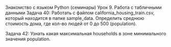 Знакомство с языком Python (семинары)
Урок 9. Работа с табличными данными
Задача 40: Работать с файлом california_housing_train.csv, который находится в папке sample_data. Определить среднюю стоимость дома, где кол-во людей от 0 до 500 (population).

Задача 42: Узнать какая максимальная households в зоне минимального значения population.